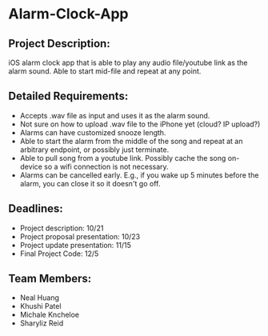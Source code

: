 # Alarm-Clock-App

## Project Description:
iOS alarm clock app that is able to play any audio file/youtube link as the alarm sound. Able to start mid-file and repeat at any point.

## Detailed Requirements:
- Accepts .wav file as input and uses it as the alarm sound.
- Not sure on how to upload .wav file to the iPhone yet (cloud? IP upload?)
- Alarms can have customized snooze length.
- Able to start the alarm from the middle of the song and repeat at an arbitrary endpoint, or possibly just terminate.
- Able to pull song from a youtube link. Possibly cache the song on-device so a wifi connection is not necessary.
- Alarms can be cancelled early. E.g., if you wake up 5 minutes before the alarm, you can close it so it doesn't go off.

## Deadlines:
- Project description: 10/21
- Project proposal presentation: 10/23
- Project update presentation: 11/15
- Final Project Code: 12/5

## Team Members:
- Neal Huang
- Khushi Patel
- Michale Kncheloe
- Sharyliz Reid
